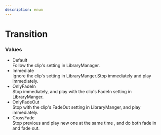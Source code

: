 ```yaml
---
description: enum
---
```


# Transition

### Values

* Default\
  Follow the clip's setting in LibraryManager.
* Immediate\
  Ignore the clip's setting in LibraryManger.Stop immediately and play immediately.
* OnlyFadeIn\
  Stop immediately, and play with the clip's FadeIn setting in LibraryManger.
* OnlyFadeOut\
  Stop with the clip's FadeOut setting in LibraryManger, and play immediately.
* CrossFade\
  Stop previous and play new one at the same time , and do both fade in and fade out.
